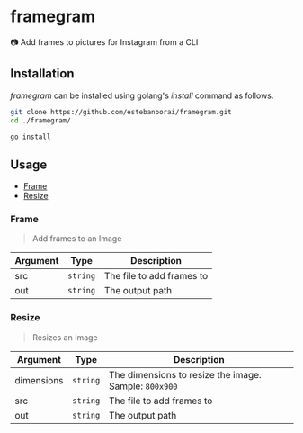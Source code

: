 # framegram
📷 Add frames to pictures for Instagram from a CLI

## Installation
*framegram* can be installed using golang's *install* command as follows.

```bash
git clone https://github.com/estebanborai/framegram.git
cd ./framegram/

go install
```

## Usage
- [Frame]()
- [Resize]()

### Frame
> Add frames to an Image

Argument | Type | Description
--- | --- | ---
src | `string` | The file to add frames to
out | `string` | The output path

### Resize
> Resizes an Image

Argument | Type | Description
--- | --- | ---
dimensions | `string` | The dimensions to resize the image. Sample: `800x900`
src | `string` | The file to add frames to
out | `string` | The output path
